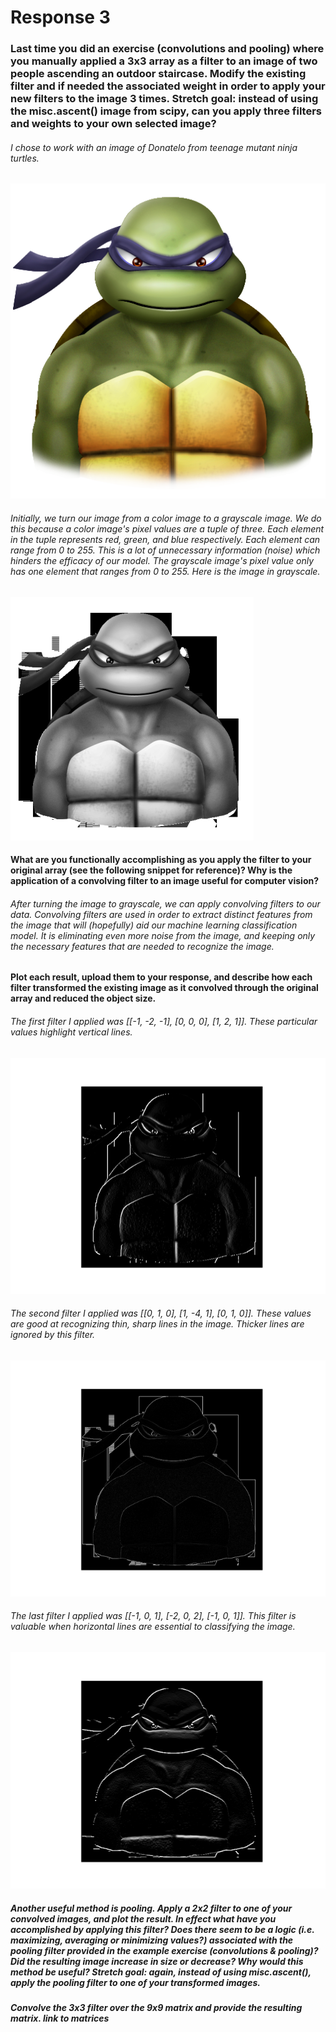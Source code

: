 # Response 3
### Last time you did an exercise (convolutions and pooling) where you manually applied a 3x3 array as a filter to an image of two people ascending an outdoor staircase. Modify the existing filter and if needed the associated weight in order to apply your new filters to the image 3 times. Stretch goal: instead of using the misc.ascent() image from scipy, can you apply three filters and weights to your own selected image?

###### I chose to work with an image of Donatelo from teenage mutant ninja turtles. 
![](donatelo.png)

###### Initially, we turn our image from a color image to a grayscale image. We do this because a color image's pixel values are a tuple of three. Each element in the tuple represents red, green, and blue respectively. Each element can range from 0 to 255. This is a lot of unnecessary information (noise) which hinders the efficacy of our model. The grayscale image's pixel value only has one element that ranges from 0 to 255. Here is the image in grayscale.
![](don_gray.png)

#### What are you functionally accomplishing as you apply the filter to your original array (see the following snippet for reference)? Why is the application of a convolving filter to an image useful for computer vision?

###### After turning the image to grayscale, we can apply convolving filters to our data. Convolving filters are used in order to extract distinct features from the image that will (hopefully) aid our machine learning classification model. It is eliminating even more noise from the image, and keeping only the necessary features that are needed to recognize the image. 

#### Plot each result, upload them to your response, and describe how each filter transformed the existing image as it convolved through the original array and reduced the object size.
###### The first filter I applied was [[-1, -2, -1], [0, 0, 0], [1, 2, 1]]. These particular values highlight vertical lines.
![](don_filter1.png)
###### The second filter I applied was [[0, 1, 0], [1, -4, 1], [0, 1, 0]]. These values are good at recognizing thin, sharp lines in the image. Thicker lines are ignored by this filter. 
![](don_filter2.png)
###### The last filter I applied was [[-1, 0, 1], [-2, 0, 2], [-1, 0, 1]]. This filter is valuable when horizontal lines are essential to classifying the image. 
![](don_filter3.png)

##### Another useful method is pooling. Apply a 2x2 filter to one of your convolved images, and plot the result. In effect what have you accomplished by applying this filter? Does there seem to be a logic (i.e. maximizing, averaging or minimizing values?) associated with the pooling filter provided in the example exercise (convolutions & pooling)? Did the resulting image increase in size or decrease? Why would this method be useful? Stretch goal: again, instead of using misc.ascent(), apply the pooling filter to one of your transformed images.



##### Convolve the 3x3 filter over the 9x9 matrix and provide the resulting matrix. link to matrices
